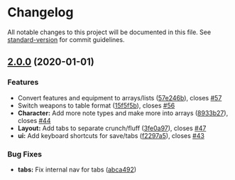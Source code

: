# Changelog

All notable changes to this project will be documented in this file. See [standard-version](https://github.com/conventional-changelog/standard-version) for commit guidelines.

## [2.0.0](https://github.com/derikb/character-sheet-5e/compare/v1.7.0...v2.0.0) (2020-01-01)


### Features

* Convert features and equipment to arrays/lists ([57e246b](https://github.com/derikb/character-sheet-5e/commit/57e246bb8bb79bcf3d81b77e0db419501bc020f1)), closes [#57](https://github.com/derikb/character-sheet-5e/issues/57)
* Switch weapons to table format ([15f5f5b](https://github.com/derikb/character-sheet-5e/commit/15f5f5b91257774285ce3d7fa7988ecd8616a05b)), closes [#56](https://github.com/derikb/character-sheet-5e/issues/56)
* **Character:** Add more note types and make more into arrays ([8933b27](https://github.com/derikb/character-sheet-5e/commit/8933b27e9b35dfbd59f9cdfc2d2dbd7f69010ada)), closes [#44](https://github.com/derikb/character-sheet-5e/issues/44)
* **Layout:** Add tabs to separate crunch/fluff ([3fe0a97](https://github.com/derikb/character-sheet-5e/commit/3fe0a97db7dc6eab395cb58efcd23c1b296476f3)), closes [#47](https://github.com/derikb/character-sheet-5e/issues/47)
* **ui:** Add keyboard shortcuts for save/tabs ([f2297a5](https://github.com/derikb/character-sheet-5e/commit/f2297a52139e64c098b39ff80d54f0ffd1580888)), closes [#43](https://github.com/derikb/character-sheet-5e/issues/43)


### Bug Fixes

* **tabs:** Fix internal nav for tabs ([abca492](https://github.com/derikb/character-sheet-5e/commit/abca4929eb6915b5bed48c74bb5e5a77e51d16ec))
